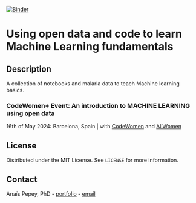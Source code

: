 [![Binder](https://mybinder.org/badge_logo.svg)](https://mybinder.org/v2/gh/APepey/ML-workshop/main)

# Using open data and code to learn Machine Learning fundamentals

## Description

A collection of notebooks and malaria data to teach Machine learning basics. 

### CodeWomen+ Event: An introduction to MACHINE LEARNING using open data 
16th of May 2024: Barcelona, Spain | with [CodeWomen](https://codewomen.plus/en/) and [AllWomen](https://www.allwomen.tech/)

## License

Distributed under the MIT License. See `LICENSE` for more information.

## Contact

Anaïs Pepey, PhD - [portfolio](https://apepey.notion.site/Ana-s-Pepey-PhD-5086e0b7c889490abfa67625339825f8) - [email](mailto:ana.pepey@posteo.net)
